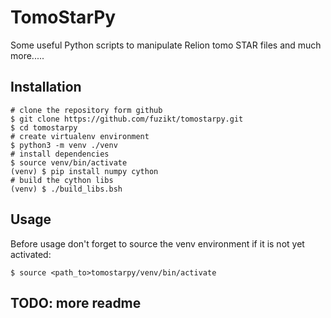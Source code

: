 # TomoStarPy

Some useful Python scripts to manipulate Relion tomo STAR files and much more.....


## Installation

``` 
# clone the repository form github
$ git clone https://github.com/fuzikt/tomostarpy.git
$ cd tomostarpy
# create virtualenv environment
$ python3 -m venv ./venv
# install dependencies
$ source venv/bin/activate
(venv) $ pip install numpy cython
# build the cython libs
(venv) $ ./build_libs.bsh
```

## Usage

Before usage don't forget to source the venv environment if it is not yet activated:
``` 
$ source <path_to>tomostarpy/venv/bin/activate
``` 

## TODO: more readme

